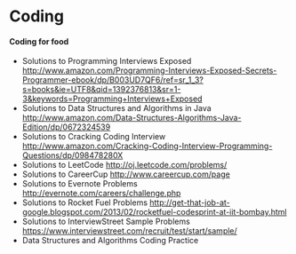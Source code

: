 Coding
======

#### Coding for food

* Solutions to Programming Interviews Exposed http://www.amazon.com/Programming-Interviews-Exposed-Secrets-Programmer-ebook/dp/B003UD7QF6/ref=sr_1_3?s=books&ie=UTF8&qid=1392376813&sr=1-3&keywords=Programming+Interviews+Exposed
* Solutions to Data Structures and Algorithms in Java http://www.amazon.com/Data-Structures-Algorithms-Java-Edition/dp/0672324539
* Solutions to Cracking Coding Interview 
http://www.amazon.com/Cracking-Coding-Interview-Programming-Questions/dp/098478280X
* Solutions to LeetCode http://oj.leetcode.com/problems/
* Solutions to CareerCup http://www.careercup.com/page
* Solutions to Evernote Problems http://evernote.com/careers/challenge.php
* Solutions to Rocket Fuel Problems http://get-that-job-at-google.blogspot.com/2013/02/rocketfuel-codesprint-at-iit-bombay.html
* Solutions to InterviewStreet Sample Problems https://www.interviewstreet.com/recruit/test/start/sample/
* Data Structures and Algorithms Coding Practice

